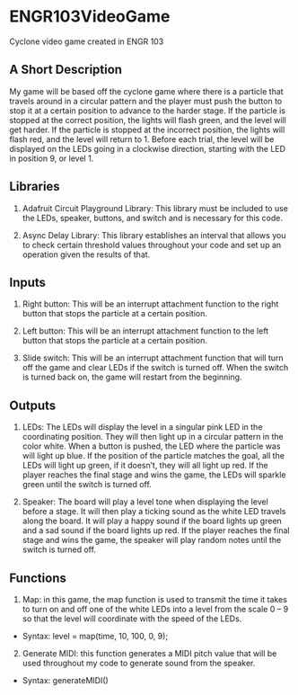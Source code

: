 # ENGR103VideoGame
Cyclone video game created in ENGR 103
## A Short Description
  My game will be based off the cyclone game where there is a particle that travels around in a circular pattern and the player must push the button to stop it at a certain position to advance to the harder stage. If the particle is stopped at the correct position, the lights will flash green, and the level will get harder. If the particle is stopped at the incorrect position, the lights will flash red, and the level will return to 1. Before each trial, the level will be displayed on the LEDs going in a clockwise direction, starting with the LED in position 9, or level 1.
## Libraries
1. Adafruit Circuit Playground Library: This library must be included to use the LEDs, speaker, buttons, and switch and is necessary for this code.
   
2. Async Delay Library: This library establishes an interval that allows you to check certain threshold values throughout your code and set up an operation given the results of that.
## Inputs
1. Right button: This will be an interrupt attachment function to the right button that stops the particle at a certain position.

2. Left button: This will be an interrupt attachment function to the left button that stops the particle at a certain position.

3. Slide switch: This will be an interrupt attachment function that will turn off the game and clear LEDs if the switch is turned off. When the switch is turned back on, the game will restart from the beginning.
## Outputs
1. LEDs: The LEDs will display the level in a singular pink LED in the coordinating position. They will then light up in a circular pattern in the color white. When a button is pushed, the LED where the particle was will light up blue. If the position of the particle matches the goal, all the LEDs will light up green, if it doesn’t, they will all light up red. If the player reaches the final stage and wins the game, the LEDs will sparkle green until the switch is turned off.

2. Speaker: The board will play a level tone when displaying the level before a stage. It will then play a ticking sound as the white LED travels along the board. It will play a happy sound if the board lights up green and a sad sound if the board lights up red. If the player reaches the final stage and wins the game, the speaker will play random notes until the switch is turned off.
## Functions
1. Map: in this game, the map function is used to transmit the time it takes to turn on and off one of the white LEDs into a level from the scale 0 – 9 so that the level will coordinate with the speed of the LEDs.
- Syntax: level = map(time, 10, 100, 0, 9);

2. Generate MIDI: this function generates a MIDI pitch value that will be used throughout my code to generate sound from the speaker.
- Syntax: generateMIDI()
